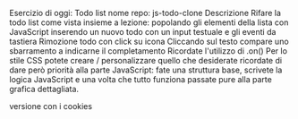 Esercizio di oggi: Todo list
nome repo: js-todo-clone
Descrizione
Rifare la todo list come vista insieme a lezione:
popolando gli elementi della lista con JavaScript
inserendo un nuovo todo con un input testuale e gli eventi da tastiera
Rimozione todo con click su icona
Cliccando sul testo compare uno sbarramento a indicarne il completamento
Ricordate l'utilizzo di .on()
Per lo stile CSS potete creare / personalizzare quello che desiderate ricordate di dare però priorità alla parte JavaScript: fate una struttura base, scrivete la logica JavaScript e una volta che tutto funziona passate pure alla parte grafica dettagliata.

versione con i cookies
